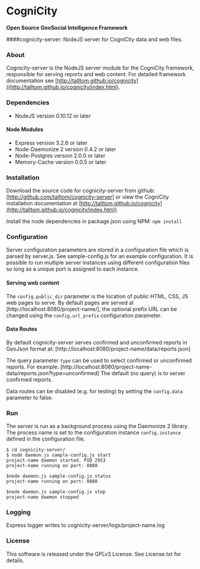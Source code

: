 CogniCity
===========
**Open Source GeoSocial Intelligence Framework**

####cognicity-server: NodeJS server for CogniCity data and web files.


### About
Cognicity-server is the NodeJS server module for the CogniCity framework, responsible for serving reports and web content. For detailed framework documentation see [http://talltom.github.io/cognicity]((http://talltom.github.io/cognicity/index.html).

### Dependencies
* NodeJS version 0.10.12 or later

#### Node Modules
* Express version 3.2.6 or later
* Node-Daemonize 2 version 0.4.2 or later
* Node-Postgres version 2.0.0 or later
* Memory-Cache version 0.0.5 or later

### Installation
Download the source code for cognicity-server from github: [http://github.com/talltom/cognicity-server] or view the CogniCity installation documentation at [http://talltom.github.io/cognicity](http://talltom.github.io/cognicity/index.html).

Install the node dependencies in package.json using NPM: `npm install`

### Configuration
Server configuration parameters are stored in a configuration file which is parsed by server.js. See sample-config.js for an example configuration. It is possible to run multiple server instances using different configuration files so long as a unique port is assigned to each instance.

#### Serving web content
The `config.public_dir` parameter is the location of public HTML, CSS, JS web pages to serve.
By default pages are served at [http://localhost:8080/project-name/], the optional prefix URL can be changed using the `config.url_prefix` configuration parameter.

#### Data Routes
By default cognicity-server serves confirmed and unconfirmed reports in GeoJson format at:
[http://localhost:8080/project-name/data/reports.json]

The query parameter `type` can be used to select confirmed or unconfirmed reports. For example:
[http://localhost:8080/project-name-data/reports.json?type=unconfirmed]
The default (no query) is to server confirmed reports.

Data routes can be disabled (e.g. for testing) by setting the `config.data` parameter to false.

### Run
The server is run as a background process using the Daemonize 2 library. The process name is set to the configuration instance `config.instance` defined in the configuration file.

```shell
$ cd cognicity-server/
$ node daemon.js sample-config.js start
project-name daemon started. PID 2953
project-name running on port: 8080

$node daemon.js sample-config.js status
project-name running on port: 8080

$node daemon.js sample-config.js stop
project-name daemon stopped
```

### Logging
Express logger writes to cognicity-server/logs/project-name.log

### License
This software is released under the GPLv3 License. See License.txt for details.

